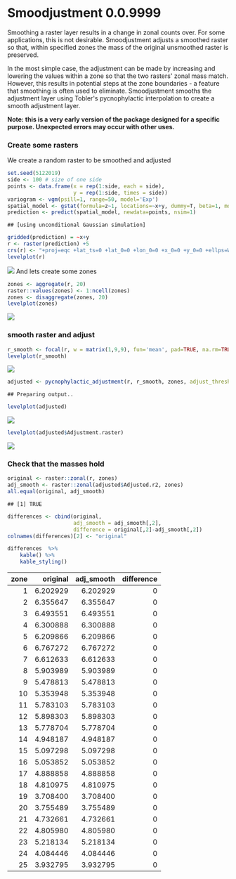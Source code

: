 # Smoodjustment 0.0.9999

Smoothing a raster layer results in a change in zonal counts over. For some applications, this is not desirable. Smoodjustment adjusts a smoothed raster so that, within specified zones the mass of the original unsmoothed raster is preserved. 

In the most simple case, the adjustment can be made by increasing and lowering the values within a zone so that the two rasters' zonal mass match. However, this results in potential steps at the zone boundaries - a feature that smoothing is often used to eliminate. Smoodjustment smooths the adjustment layer using Tobler's pycnophylactic interpolation to create a smooth adjustment layer.

**Note: this is a very early version of the package designed for a specific purpose. Unexpected errors may occur with other uses.**




### Create some rasters 
We create a random raster to be smoothed and adjusted


```r
set.seed(5122019)
side <- 100 # size of one side
points <- data.frame(x = rep(1:side, each = side),
                     y = rep(1:side, times = side))
variogram <- vgm(psill=1, range=50, model='Exp')
spatial_model <- gstat(formula=z~1, locations=~x+y, dummy=T, beta=1, model=variogram, nmax=20)
prediction <- predict(spatial_model, newdata=points, nsim=1)
```

```
## [using unconditional Gaussian simulation]
```

```r
gridded(prediction) = ~x+y
r <- raster(prediction) +5
crs(r) <- "+proj=eqc +lat_ts=0 +lat_0=0 +lon_0=0 +x_0=0 +y_0=0 +ellps=WGS84 +datum=WGS84 +units=m +no_defs"
levelplot(r)
```

![](README_files/figure-html/unnamed-chunk-1-1.png)<!-- -->
And lets create some zones


```r
zones <- aggregate(r, 20)
raster::values(zones) <- 1:ncell(zones)
zones <- disaggregate(zones, 20)
levelplot(zones)
```

![](README_files/figure-html/unnamed-chunk-2-1.png)<!-- -->

### smooth raster and adjust

```r
r_smooth <- focal(r, w = matrix(1,9,9), fun='mean', pad=TRUE, na.rm=TRUE)
levelplot(r_smooth)
```

![](README_files/figure-html/unnamed-chunk-3-1.png)<!-- -->

```r
adjusted <- pycnophylactic_adjustment(r, r_smooth, zones, adjust_threshold = 0.5, n =50, intensive=FALSE, return_error = TRUE, verbose=FALSE)
```

```
## Preparing output..
```

```r
levelplot(adjusted)
```

![](README_files/figure-html/unnamed-chunk-4-1.png)<!-- -->

```r
levelplot(adjusted$Adjustment.raster)
```

![](README_files/figure-html/unnamed-chunk-4-2.png)<!-- -->

### Check that the masses hold

```r
original <- raster::zonal(r, zones)
adj_smooth <- raster::zonal(adjusted$Adjusted.r2, zones)
all.equal(original, adj_smooth)
```

```
## [1] TRUE
```


```r
differences <- cbind(original, 
                     adj_smooth = adj_smooth[,2],
                     difference = original[,2]-adj_smooth[,2])
colnames(differences)[2] <- "original"

differences  %>%
    kable() %>%
    kable_styling()
```

<table class="table" style="margin-left: auto; margin-right: auto;">
 <thead>
  <tr>
   <th style="text-align:right;"> zone </th>
   <th style="text-align:right;"> original </th>
   <th style="text-align:right;"> adj_smooth </th>
   <th style="text-align:right;"> difference </th>
  </tr>
 </thead>
<tbody>
  <tr>
   <td style="text-align:right;"> 1 </td>
   <td style="text-align:right;"> 6.202929 </td>
   <td style="text-align:right;"> 6.202929 </td>
   <td style="text-align:right;"> 0 </td>
  </tr>
  <tr>
   <td style="text-align:right;"> 2 </td>
   <td style="text-align:right;"> 6.355647 </td>
   <td style="text-align:right;"> 6.355647 </td>
   <td style="text-align:right;"> 0 </td>
  </tr>
  <tr>
   <td style="text-align:right;"> 3 </td>
   <td style="text-align:right;"> 6.493551 </td>
   <td style="text-align:right;"> 6.493551 </td>
   <td style="text-align:right;"> 0 </td>
  </tr>
  <tr>
   <td style="text-align:right;"> 4 </td>
   <td style="text-align:right;"> 6.300888 </td>
   <td style="text-align:right;"> 6.300888 </td>
   <td style="text-align:right;"> 0 </td>
  </tr>
  <tr>
   <td style="text-align:right;"> 5 </td>
   <td style="text-align:right;"> 6.209866 </td>
   <td style="text-align:right;"> 6.209866 </td>
   <td style="text-align:right;"> 0 </td>
  </tr>
  <tr>
   <td style="text-align:right;"> 6 </td>
   <td style="text-align:right;"> 6.767272 </td>
   <td style="text-align:right;"> 6.767272 </td>
   <td style="text-align:right;"> 0 </td>
  </tr>
  <tr>
   <td style="text-align:right;"> 7 </td>
   <td style="text-align:right;"> 6.612633 </td>
   <td style="text-align:right;"> 6.612633 </td>
   <td style="text-align:right;"> 0 </td>
  </tr>
  <tr>
   <td style="text-align:right;"> 8 </td>
   <td style="text-align:right;"> 5.903989 </td>
   <td style="text-align:right;"> 5.903989 </td>
   <td style="text-align:right;"> 0 </td>
  </tr>
  <tr>
   <td style="text-align:right;"> 9 </td>
   <td style="text-align:right;"> 5.478813 </td>
   <td style="text-align:right;"> 5.478813 </td>
   <td style="text-align:right;"> 0 </td>
  </tr>
  <tr>
   <td style="text-align:right;"> 10 </td>
   <td style="text-align:right;"> 5.353948 </td>
   <td style="text-align:right;"> 5.353948 </td>
   <td style="text-align:right;"> 0 </td>
  </tr>
  <tr>
   <td style="text-align:right;"> 11 </td>
   <td style="text-align:right;"> 5.783103 </td>
   <td style="text-align:right;"> 5.783103 </td>
   <td style="text-align:right;"> 0 </td>
  </tr>
  <tr>
   <td style="text-align:right;"> 12 </td>
   <td style="text-align:right;"> 5.898303 </td>
   <td style="text-align:right;"> 5.898303 </td>
   <td style="text-align:right;"> 0 </td>
  </tr>
  <tr>
   <td style="text-align:right;"> 13 </td>
   <td style="text-align:right;"> 5.778704 </td>
   <td style="text-align:right;"> 5.778704 </td>
   <td style="text-align:right;"> 0 </td>
  </tr>
  <tr>
   <td style="text-align:right;"> 14 </td>
   <td style="text-align:right;"> 4.948187 </td>
   <td style="text-align:right;"> 4.948187 </td>
   <td style="text-align:right;"> 0 </td>
  </tr>
  <tr>
   <td style="text-align:right;"> 15 </td>
   <td style="text-align:right;"> 5.097298 </td>
   <td style="text-align:right;"> 5.097298 </td>
   <td style="text-align:right;"> 0 </td>
  </tr>
  <tr>
   <td style="text-align:right;"> 16 </td>
   <td style="text-align:right;"> 5.053852 </td>
   <td style="text-align:right;"> 5.053852 </td>
   <td style="text-align:right;"> 0 </td>
  </tr>
  <tr>
   <td style="text-align:right;"> 17 </td>
   <td style="text-align:right;"> 4.888858 </td>
   <td style="text-align:right;"> 4.888858 </td>
   <td style="text-align:right;"> 0 </td>
  </tr>
  <tr>
   <td style="text-align:right;"> 18 </td>
   <td style="text-align:right;"> 4.810975 </td>
   <td style="text-align:right;"> 4.810975 </td>
   <td style="text-align:right;"> 0 </td>
  </tr>
  <tr>
   <td style="text-align:right;"> 19 </td>
   <td style="text-align:right;"> 3.708400 </td>
   <td style="text-align:right;"> 3.708400 </td>
   <td style="text-align:right;"> 0 </td>
  </tr>
  <tr>
   <td style="text-align:right;"> 20 </td>
   <td style="text-align:right;"> 3.755489 </td>
   <td style="text-align:right;"> 3.755489 </td>
   <td style="text-align:right;"> 0 </td>
  </tr>
  <tr>
   <td style="text-align:right;"> 21 </td>
   <td style="text-align:right;"> 4.732661 </td>
   <td style="text-align:right;"> 4.732661 </td>
   <td style="text-align:right;"> 0 </td>
  </tr>
  <tr>
   <td style="text-align:right;"> 22 </td>
   <td style="text-align:right;"> 4.805980 </td>
   <td style="text-align:right;"> 4.805980 </td>
   <td style="text-align:right;"> 0 </td>
  </tr>
  <tr>
   <td style="text-align:right;"> 23 </td>
   <td style="text-align:right;"> 5.218134 </td>
   <td style="text-align:right;"> 5.218134 </td>
   <td style="text-align:right;"> 0 </td>
  </tr>
  <tr>
   <td style="text-align:right;"> 24 </td>
   <td style="text-align:right;"> 4.084446 </td>
   <td style="text-align:right;"> 4.084446 </td>
   <td style="text-align:right;"> 0 </td>
  </tr>
  <tr>
   <td style="text-align:right;"> 25 </td>
   <td style="text-align:right;"> 3.932795 </td>
   <td style="text-align:right;"> 3.932795 </td>
   <td style="text-align:right;"> 0 </td>
  </tr>
</tbody>
</table>


